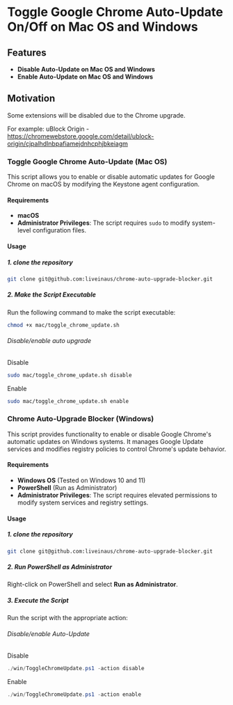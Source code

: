 # Toggle Google Chrome Auto-Update On/Off on Mac OS and Windows

## Features

- **Disable Auto-Update on Mac OS and Windows**
- **Enable Auto-Update on Mac OS and Windows**

## Motivation

Some extensions will be disabled due to the Chrome upgrade.

For example:
uBlock Origin - https://chromewebstore.google.com/detail/ublock-origin/cjpalhdlnbpafiamejdnhcphjbkeiagm

### Toggle Google Chrome Auto-Update (Mac OS)

This script allows you to enable or disable automatic updates for Google Chrome on macOS by modifying the Keystone agent configuration.

#### Requirements

- **macOS**
- **Administrator Privileges**: The script requires `sudo` to modify system-level configuration files.

#### Usage

##### 1. clone the repository

```bash
git clone git@github.com:liveinaus/chrome-auto-upgrade-blocker.git
```

##### 2. Make the Script Executable

Run the following command to make the script executable:

```bash
chmod +x mac/toggle_chrome_update.sh
```

###### Disable/enable auto upgrade

Disable

```bash
sudo mac/toggle_chrome_update.sh disable
```

Enable

```bash
sudo mac/toggle_chrome_update.sh enable
```

### Chrome Auto-Upgrade Blocker (Windows)

This script provides functionality to enable or disable Google Chrome's automatic updates on Windows systems. It manages Google Update services and modifies registry policies to control Chrome's update behavior.

#### Requirements

- **Windows OS** (Tested on Windows 10 and 11)
- **PowerShell** (Run as Administrator)
- **Administrator Privileges**: The script requires elevated permissions to modify system services and registry settings.

#### Usage

##### 1. clone the repository

```bash
git clone git@github.com:liveinaus/chrome-auto-upgrade-blocker.git
```

##### 2. Run PowerShell as Administrator

Right-click on PowerShell and select **Run as Administrator**.

##### 3. Execute the Script

Run the script with the appropriate action:

###### Disable/enable Auto-Update

Disable

```powershell
./win/ToggleChromeUpdate.ps1 -action disable
```

Enable

```powershell
./win/ToggleChromeUpdate.ps1 -action enable
```
